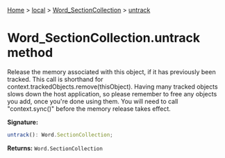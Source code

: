 [Home](./index) &gt; [local](local.md) &gt; [Word\_SectionCollection](local.word_sectioncollection.md) &gt; [untrack](local.word_sectioncollection.untrack.md)

# Word\_SectionCollection.untrack method

Release the memory associated with this object, if it has previously been tracked. This call is shorthand for context.trackedObjects.remove(thisObject). Having many tracked objects slows down the host application, so please remember to free any objects you add, once you're done using them. You will need to call "context.sync()" before the memory release takes effect.

**Signature:**
```javascript
untrack(): Word.SectionCollection;
```
**Returns:** `Word.SectionCollection`

